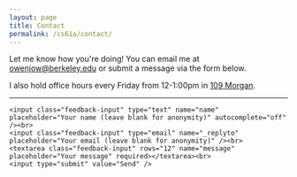 ```yaml
---
layout: page
title: Contact
permalink: /cs61a/contact/
---
```


Let me know how you're doing! You can email me at <a href="mailto:owenjow@berkeley.edu">owenjow@berkeley.edu</a> or submit a message via the form below.

I also hold office hours every Friday from 12-1:00pm in <a href="http://www.berkeley.edu/map?morgan" target="_blank">109 Morgan</a>.

<hr class="overarching" />

<form action="//formspree.io/owenjow@berkeley.edu" method="POST">
    <input type="hidden" name="_subject" value="New submission from your 61A page" />
    <input type="text" name="_gotcha" style="display:none" />
    
    <input class="feedback-input" type="text" name="name" placeholder="Your name (leave blank for anonymity)" autocomplete="off" /><br>
    <input class="feedback-input" type="email" name="_replyto" placeholder="Your email (leave blank for anonymity)" /><br>
    <textarea class="feedback-input" rows="12" name="message" placeholder="Your message" required></textarea><br>
    <input type="submit" value="Send" />
</form>

